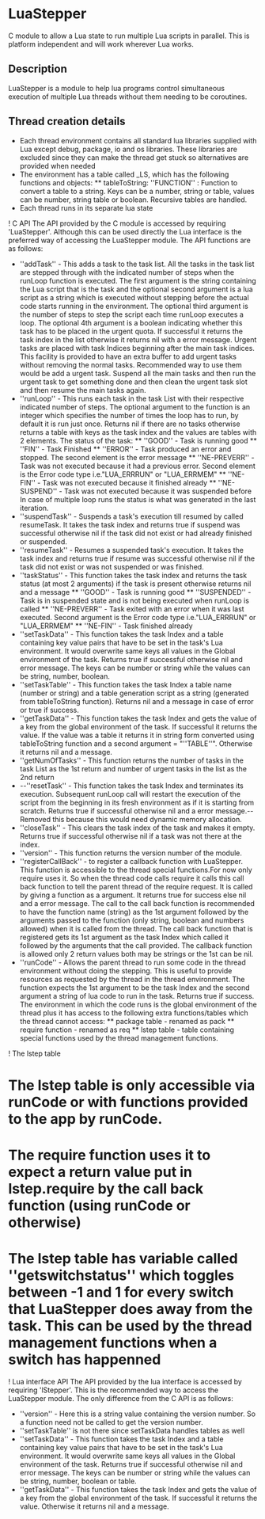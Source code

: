 LuaStepper
==========

C module to allow a Lua state to run multiple Lua scripts in parallel. This is platform independent and will work wherever Lua works.

## Description
LuaStepper is a module to help lua programs control simultaneous execution of multiple Lua threads without them needing to be coroutines.

## Thread creation details
* Each thread environment contains all standard lua libraries supplied with Lua except debug, package, io and os libraries. These libraries are excluded since they can make the thread get stuck so alternatives are provided when needed
* The environment has a table called _LS, which has the following functions and objects:
** tableToString: ''FUNCTION'' : Function to convert a table to a string. Keys can be a number, string or table, values can be number, string table or boolean. Recursive tables are handled.
* Each thread runs in its separate lua state

! C API
The API provided by the C module is accessed by requiring 'LuaStepper'. Although this can be used directly the Lua interface is the preferred way of accessing the LuaStepper module.
The API functions are as follows:
* ''addTask'' - This adds a task to the task list. All the tasks in the task list are stepped through with the indicated number of steps when the runLoop function is executed. The first argument is the string containing the Lua script that is the task and the optional second argument is a lua script as a string which is executed without stepping before the actual code starts running in the environment. The optional third argument is  the number of steps to step the script each time runLoop executes a loop. The optional 4th argument is a boolean indicating whether this task has to be placed in the urgent quota. If successful it returns the task index in the list otherwise it returns nil with a error message. Urgent tasks are placed with task Indices beginning after the main task indices. This facility is provided to have an extra buffer to add urgent tasks without removing the normal tasks. Recommended way to use them would be add a urgent task. Suspend all the main tasks and then run the urgent task to get something done and then clean the urgent task slot and then resume the main tasks again. 
* ''runLoop'' - This runs each task in the task List with their respective indicated number of steps. The optional argument to the function is an integer which specifies the number of times the loop has to run, by default it is run just once. Returns nil if there are no tasks otherwise returns a table with keys as the task index and the values are tables with 2 elements. The status of the task:
** ''GOOD'' - Task is running good
** ''FIN'' - Task Finished
** ''ERROR'' - Task produced an error and stopped. The second element is the error message
** ''NE-PREVERR'' - Task was not executed because it had a previous error. Second element is the Error  code type i.e."LUA_ERRRUN" or "LUA_ERRMEM"
** ''NE-FIN'' - Task was not executed because it finished already
** ''NE-SUSPEND'' - Task was not executed because it was suspended before
In case of multiple loop runs the status is what was generated in the last iteration.
* ''suspendTask'' - Suspends a task's execution till resumed by called resumeTask. It takes the task index and returns true if suspend was successful otherwise nil if the task did not exist or had already finished or suspended.
* ''resumeTask'' - Resumes a suspended task's execution. It takes the task index and returns true if resume was successful otherwise nil if the task did not exist or was not suspended or was finished.
* ''taskStatus'' - This function takes the task index and returns the task status (at most 2 arguments) if the task is present otherwise returns nil and a message
** ''GOOD'' - Task is running good
** ''SUSPENDED'' - Task is in suspended state and is not being executed when runLoop is called
** ''NE-PREVERR'' - Task exited with an error when it was last executed. Second argument is the Error  code type i.e."LUA_ERRRUN" or "LUA_ERRMEM"
** ''NE-FIN'' - Task finished already
* ''setTaskData'' - This function takes the task Index and a table containing key value pairs that have to be set in the task's Lua environment. It would overwrite same keys all values in the Global environment of the task. Returns true if successful otherwise nil and error message. The keys can be number or string while the values can be string, number, boolean.
* ''setTaskTable'' - This function takes the task Index a table name (number or string) and a table generation script as a string (generated from tableToString function). Returns nil and a message in case of error or true if success.
* ''getTaskData'' - This function takes the task Index and gets the value of a key from the global environment of the task. If successful it returns the value. If the value was a table it returns it in string form converted using tableToString function and a second argument = "''TABLE''". Otherwise it returns nil and a message.
* ''getNumOfTasks'' - This function returns the number of tasks in the task List as the 1st return and number of urgent tasks in the list as the 2nd return
* --''resetTask'' - This function takes the task Index and terminates its execution. Subsequent runLoop call will restart the execution of the script from the beginning in its fresh environment as if it is starting from scratch. Returns true if successful otherwise nil and a error message.-- Removed this because this would need dynamic memory allocation.
* ''closeTask'' - This clears the task index of the task and makes it empty. Returns true if successful otherwise nil if a task was not there at the index.
* ''version'' - This function returns the version number of the module.
* ''registerCallBack'' - to register a callback function with LuaStepper. This function is accessible to the thread special functions.For now only require uses it. So when the thread code calls require it calls this call back function to tell the parent thread of the require request. It is called by giving a function as a argument. It returns true for success else nil and a error message. The call to the call back function is recommended to have the function name (string) as the 1st argument followed by the arguments passed to the function (only string, boolean and numbers allowed) when it is called from the thread. The call back function that is registered gets its 1st argument as the task Index which called it followed by the arguments that the call provided. The callback function is allowed only 2 return values both may be strings or the 1st can be nil.
* ''runCode'' - Allows the parent thread to run some code in the thread environment without doing the stepping. This is useful to provide resources as requested by the thread in the thread environment. The function expects the 1st argument to be the task Index and the second argument a string of lua code to run in the task. Returns true if success. The environment in which the code runs is the global environment of the thread plus it has access to the following extra functions/tables which the thread cannot access:
** package table - renamed as pack
** require function - renamed as req
** lstep table - table containing special functions used by the thread management functions. 

! The lstep table
# The lstep table is only accessible via runCode or with functions provided to the app by runCode. 
# The require function uses it to expect a return value put in lstep.require by the call back function (using runCode or otherwise)
# The lstep table has variable called ''getswitchstatus'' which toggles between -1 and 1 for every switch that LuaStepper does away from the task. This can be used by the thread management functions when a switch has happenned


! Lua interface API
The API provided by the lua interface is accessed by requiring 'lStepper'. This is the recommended way to access the LuaStepper module. The only difference from the C API is as follows:
* ''version'' - Here this is a string value containing the version number. So a function need not be called to get the version number.
* ''setTaskTable'' is not there since setTaskData handles tables as well
* ''setTaskData'' - This function takes the task Index and a table containing key value pairs that have to be set in the task's Lua environment. It would overwrite same keys all values in the Global environment of the task. Returns true if successful otherwise nil and error message. The keys can be number or string while the values can be string, number, boolean or table.
* ''getTaskData'' - This function takes the task Index and gets the value of a key from the global environment of the task. If successful it returns the value. Otherwise it returns nil and a message.


